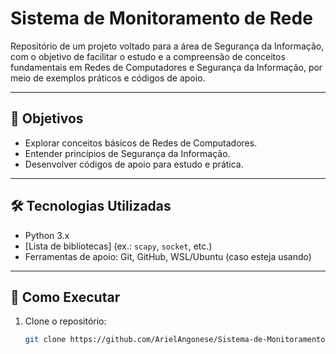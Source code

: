 # Sistema de Monitoramento de Rede

Repositório de um projeto voltado para a área de Segurança da Informação, com o objetivo de facilitar o estudo e a compreensão de conceitos fundamentais em Redes de Computadores e Segurança da Informação, por meio de exemplos práticos e códigos de apoio.

---

## 📌 Objetivos
- Explorar conceitos básicos de Redes de Computadores.
- Entender princípios de Segurança da Informação.
- Desenvolver códigos de apoio para estudo e prática.

---

## 🛠 Tecnologias Utilizadas
- Python 3.x  
- [Lista de bibliotecas] (ex.: `scapy`, `socket`, etc.)  
- Ferramentas de apoio: Git, GitHub, WSL/Ubuntu (caso esteja usando)

---

## 🚀 Como Executar
1. Clone o repositório:
   ```bash
   git clone https://github.com/ArielAngonese/Sistema-de-Monitoramento-de-Rede-.git
